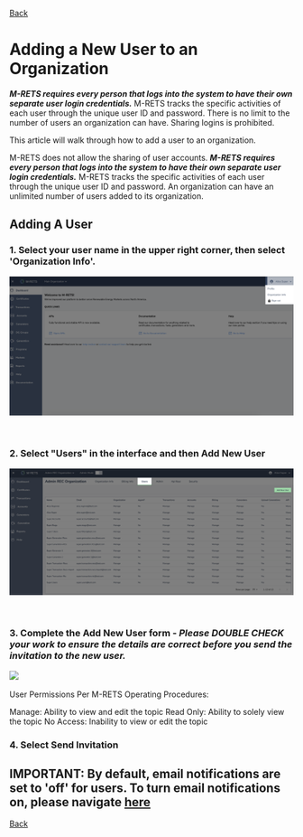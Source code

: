[Back](https://mrets.github.io/Help/index)

# Adding a New User to an Organization

***M-RETS requires every person that logs into the system to have their own separate user login credentials.*** M-RETS tracks the specific activities of each user through the unique user ID and password. There is no limit to the number of users an organization can have. Sharing logins is prohibited.


This article will walk through how to add a user to an organization.

M-RETS does not allow the sharing of user accounts. ***M-RETS requires every person that logs into the system to have their own separate user login credentials.*** M-RETS tracks the specific activities of each user through the unique user ID and password. An organization can have an unlimited number of users added to its organization. 

## Adding A User



### 1. Select your user name in the upper right corner, then select 'Organization Info'.

![](https://github.com/markmrets/photos/blob/aa046e508a023d00ad3fcb4f4f44bba215cb3799/New%20User%201.png)

<br>

### 2. Select "Users" in the interface and then Add New User

![](https://github.com/markmrets/photos/blob/aa046e508a023d00ad3fcb4f4f44bba215cb3799/New%20User%202%20.png)

<br>

### 3. Complete the Add New User form - ***Please DOUBLE CHECK your work to ensure the details are correct before you send the invitation to the new user.***


![](https://github.com/mrets/photos/blob/master/adding_new_user3b.png?raw=true)

User Permissions Per M-RETS Operating Procedures:

Manage: Ability to view and edit the topic
Read Only: Ability to solely view the topic
No Access: Inability to view or edit the topic

### 4. Select Send Invitation

## IMPORTANT: By default, email notifications are set to 'off' for users. To turn email notifications on, please navigate [here](https://mrets.github.io/help/billing_adding_new_user)
[Back](https://mrets.github.io/Help/index)
